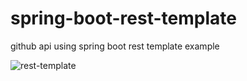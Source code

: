 # spring-boot-rest-template
github api using spring boot rest template example

![rest-template](https://user-images.githubusercontent.com/28164758/149679314-e54755b3-e49c-4528-83a8-12706b4cce89.PNG)
